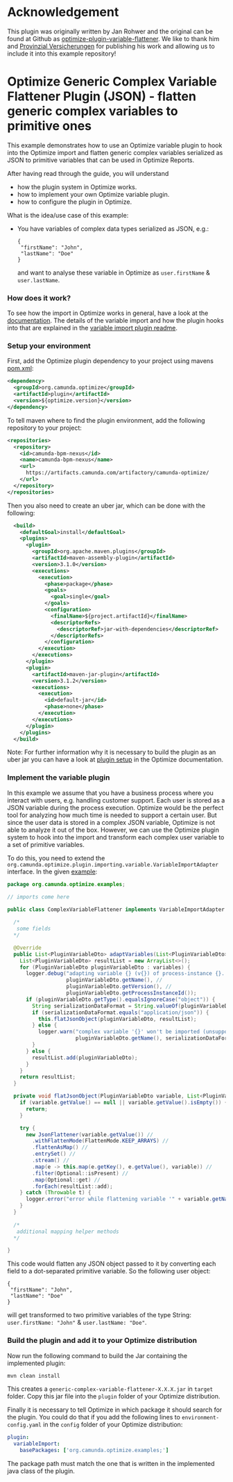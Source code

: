 # Acknowledgement

This plugin was originally written by Jan Rohwer and the original can be found at Github as [optimize-plugin-variable-flattener](https://github.com/janhuddel/optimize-plugin-variable-flattener).
We like to thank him and [Provinzial Versicherungen](https://www.provinzial.de/export/sites/pvn/verteilerseite/index.html) 
for publishing his work and allowing us to include it into this example repository!

# Optimize Generic Complex Variable Flattener Plugin (JSON) - flatten generic complex variables to primitive ones

This example demonstrates how to use an Optimize variable plugin to hook into the
Optimize import and flatten generic complex variables serialized as JSON to primitive variables that
can be used in Optimize Reports.

After having read through the guide, you will understand

* how the plugin system in Optimize works.
* how to implement your own Optimize variable plugin.
* how to configure the plugin in Optimize.

What is the idea/use case of this example:

* You have variables of complex data types serialized as JSON, e.g.:
  ```
  {
   "firstName": "John",
   "lastName": "Doe"
  }
  ```
  and want to analyse these variable in Optimize as `user.firstName` & `user.lastName`.

### How does it work?

To see how the import in Optimize works in general, have a look at the [documentation][2].
The details of the variable import and how the plugin hooks into that
are explained in the [variable import plugin readme][3].

### Setup your environment

First, add the Optimize plugin dependency to your project using mavens [pom.xml][4]:

```xml
<dependency>
  <groupId>org.camunda.optimize</groupId>
  <artifactId>plugin</artifactId>
  <version>${optimize.version}</version>
</dependency>
```

To tell maven where to find the plugin environment, add the following repository to your project:

```xml
<repositories>
  <repository>
    <id>camunda-bpm-nexus</id>
    <name>camunda-bpm-nexus</name>
    <url>
      https://artifacts.camunda.com/artifactory/camunda-optimize/
    </url>
  </repository>
</repositories>
```

Then you also need to create an uber jar, which can be done with the following:
```xml
  <build>
    <defaultGoal>install</defaultGoal>
    <plugins>
      <plugin>
        <groupId>org.apache.maven.plugins</groupId>
        <artifactId>maven-assembly-plugin</artifactId>
        <version>3.1.0</version>
        <executions>
          <execution>
            <phase>package</phase>
            <goals>
              <goal>single</goal>
            </goals>
            <configuration>
              <finalName>${project.artifactId}</finalName>
              <descriptorRefs>
                <descriptorRef>jar-with-dependencies</descriptorRef>
              </descriptorRefs>
            </configuration>
          </execution>
        </executions>
      </plugin>
      <plugin>
        <artifactId>maven-jar-plugin</artifactId>
        <version>3.1.2</version>
        <executions>
          <execution>
            <id>default-jar</id>
            <phase>none</phase>
          </execution>
        </executions>
      </plugin>
    </plugins>
  </build>
```
Note: For further information why it is necessary to build the plugin as an uber jar you can have a look
at [plugin setup][4] in the Optimize documentation.

### Implement the variable plugin

In this example we assume that you have a business process where you interact with users, 
e.g. handling customer support. Each user is stored as a JSON variable during the process execution. 
Optimize would be the perfect tool for analyzing how much time is needed to support a certain user. 
But since the user data is stored in a complex JSON variable, Optimize is not able to analyze it out of the box. 
However, we can use the Optimize plugin system to hook into the import and transform each complex user variable 
to a set of primitive variables.

To do this, you need to extend the
`org.camunda.optimize.plugin.importing.variable.VariableImportAdapter` interface. In
the given [example][1]:

```java
package org.camunda.optimize.examples;

// imports come here

public class ComplexVariableFlattener implements VariableImportAdapter {
  
  /*
   some fields
  */

  @Override
  public List<PluginVariableDto> adaptVariables(List<PluginVariableDto> variables) {
    List<PluginVariableDto> resultList = new ArrayList<>();
    for (PluginVariableDto pluginVariableDto : variables) {
      logger.debug("adapting variable {} (v{}) of process-instance {}...", //
                   pluginVariableDto.getName(), //
                   pluginVariableDto.getVersion(), //
                   pluginVariableDto.getProcessInstanceId());
      if (pluginVariableDto.getType().equalsIgnoreCase("object")) {
        String serializationDataFormat = String.valueOf(pluginVariableDto.getValueInfo().get("serializationDataFormat"));
        if (serializationDataFormat.equals("application/json")) {
          this.flatJsonObject(pluginVariableDto, resultList);
        } else {
          logger.warn("complex variable '{}' won't be imported (unsupported serializationDataFormat: {})",
                      pluginVariableDto.getName(), serializationDataFormat);
        }
      } else {
        resultList.add(pluginVariableDto);
      }
    }
    return resultList;
  }

  private void flatJsonObject(PluginVariableDto variable, List<PluginVariableDto> resultList) {
    if (variable.getValue() == null || variable.getValue().isEmpty()) {
      return;
    }

    try {
      new JsonFlattener(variable.getValue()) //
        .withFlattenMode(FlattenMode.KEEP_ARRAYS) //
        .flattenAsMap() //
        .entrySet() //
        .stream() //
        .map(e -> this.map(e.getKey(), e.getValue(), variable)) //
        .filter(Optional::isPresent) //
        .map(Optional::get) //
        .forEach(resultList::add);
    } catch (Throwable t) {
      logger.error("error while flattening variable '" + variable.getName() + "')", t);
    }
  }
  
  /*
   additional mapping helper methods
  */

}
```

This code would flatten any JSON object passed to it by converting each field to a dot-separated primitive variable.
So the following user object:
  ```
  {
   "firstName": "John",
   "lastName": "Doe"
  }
  ```
will get transformed to two primitive variables of the type String: `user.firstName: "John"` & `user.lastName: "Doe"`.

### Build the plugin and add it to your Optimize distribution

Now run the following command to build the Jar containing the implemented plugin:

```cmd
mvn clean install
```

This creates a `generic-complex-variable-flattener-X.X.X.jar` in `target` folder. Copy this
jar file into the `plugin` folder of your Optimize distribution.

Finally it is necessary to tell Optimize in which package it should search for the plugin. You
could do that if you add the following lines to `environment-config.yaml` in the
`config` folder of your Optimize distribution:

```yaml
plugin:
  variableImport:
    basePackages: ['org.camunda.optimize.examples;']
```

The package path must match the one that is written in the implemented java class of the plugin.

[1]: src/main/java/de/janhuddel/bpm/optimize/plugin/ComplexVariableFlattener.java
[2]: https://docs.camunda.io/docs/self-managed/optimize-deployment/plugins/plugin-system/
[3]: ../README.md
[4]: https://docs.camunda.io/docs/self-managed/optimize-deployment/plugins/plugin-system/#setup-your-environment